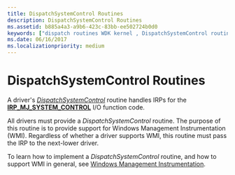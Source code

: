 ```yaml
---
title: DispatchSystemControl Routines
description: DispatchSystemControl Routines
ms.assetid: b885a4a3-a9b6-423c-83bb-ee502724b0d0
keywords: ["dispatch routines WDK kernel , DispatchSystemControl routine", "system control dispatch routines WDK kernel", "IRP_MJ_SYSTEM_CONTROL I/O function code", "DispatchSystemControl routine"]
ms.date: 06/16/2017
ms.localizationpriority: medium
---
```


# DispatchSystemControl Routines





A driver's [*DispatchSystemControl*](https://docs.microsoft.com/windows-hardware/drivers/ddi/wdm/nc-wdm-driver_dispatch) routine handles IRPs for the [**IRP\_MJ\_SYSTEM\_CONTROL**](https://docs.microsoft.com/windows-hardware/drivers/kernel/irp-mj-system-control) I/O function code.

All drivers must provide a *DispatchSystemControl* routine. The purpose of this routine is to provide support for Windows Management Instrumentation (WMI). Regardless of whether a driver supports WMI, this routine must pass the IRP to the next-lower driver.

To learn how to implement a *DispatchSystemControl* routine, and how to support WMI in general, see [Windows Management Instrumentation](implementing-wmi.md).

 

 




